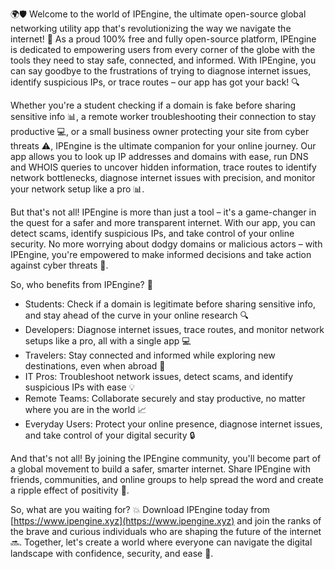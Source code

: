 🌍🛡️ Welcome to the world of IPEngine, the ultimate open-source global networking utility app that's revolutionizing the way we navigate the internet! 🚀 As a proud 100% free and fully open-source platform, IPEngine is dedicated to empowering users from every corner of the globe with the tools they need to stay safe, connected, and informed. With IPEngine, you can say goodbye to the frustrations of trying to diagnose internet issues, identify suspicious IPs, or trace routes – our app has got your back! 🔍

Whether you're a student checking if a domain is fake before sharing sensitive info 📊, a remote worker troubleshooting their connection to stay productive 💻, or a small business owner protecting your site from cyber threats ⚠️, IPEngine is the ultimate companion for your online journey. Our app allows you to look up IP addresses and domains with ease, run DNS and WHOIS queries to uncover hidden information, trace routes to identify network bottlenecks, diagnose internet issues with precision, and monitor your network setup like a pro 📊.

But that's not all! IPEngine is more than just a tool – it's a game-changer in the quest for a safer and more transparent internet. With our app, you can detect scams, identify suspicious IPs, and take control of your online security. No more worrying about dodgy domains or malicious actors – with IPEngine, you're empowered to make informed decisions and take action against cyber threats 💪.

So, who benefits from IPEngine? 🤔

* Students: Check if a domain is legitimate before sharing sensitive info, and stay ahead of the curve in your online research 🔍
* Developers: Diagnose internet issues, trace routes, and monitor network setups like a pro, all with a single app 💻
* Travelers: Stay connected and informed while exploring new destinations, even when abroad 🛬
* IT Pros: Troubleshoot network issues, detect scams, and identify suspicious IPs with ease 💡
* Remote Teams: Collaborate securely and stay productive, no matter where you are in the world 📈
* Everyday Users: Protect your online presence, diagnose internet issues, and take control of your digital security 🔒

And that's not all! By joining the IPEngine community, you'll become part of a global movement to build a safer, smarter internet. Share IPEngine with friends, communities, and online groups to help spread the word and create a ripple effect of positivity 🌊.

So, what are you waiting for? 💥 Download IPEngine today from [https://www.ipengine.xyz](https://www.ipengine.xyz) and join the ranks of the brave and curious individuals who are shaping the future of the internet 🔜. Together, let's create a world where everyone can navigate the digital landscape with confidence, security, and ease 🌈.